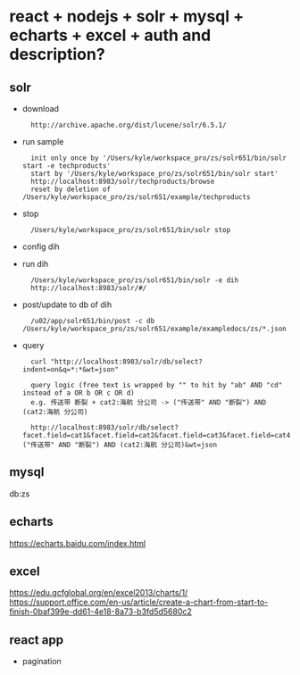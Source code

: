 
# react + nodejs + solr + mysql + echarts + excel + auth and description?

## solr

- download

        http://archive.apache.org/dist/lucene/solr/6.5.1/

- run sample

        init only once by '/Users/kyle/workspace_pro/zs/solr651/bin/solr start -e techproducts'
        start by '/Users/kyle/workspace_pro/zs/solr651/bin/solr start'
        http://localhost:8983/solr/techproducts/browse
        reset by deletion of /Users/kyle/workspace_pro/zs/solr651/example/techproducts

- stop

        /Users/kyle/workspace_pro/zs/solr651/bin/solr stop

- config dih

- run dih

        /Users/kyle/workspace_pro/zs/solr651/bin/solr -e dih
        http://localhost:8983/solr/#/

- post/update to db of dih

        /u02/app/solr651/bin/post -c db /Users/kyle/workspace_pro/zs/solr651/example/exampledocs/zs/*.json

- query

        curl "http://localhost:8983/solr/db/select?indent=on&q=*:*&wt=json"

        query logic (free text is wrapped by "" to hit by "ab" AND "cd" instead of a OR b OR c OR d)
        e.g. 传送带 断裂 + cat2:海航 分公司 -> ("传送带" AND "断裂") AND (cat2:海航 分公司)

        http://localhost:8983/solr/db/select?facet.field=cat1&facet.field=cat2&facet.field=cat3&facet.field=cat4&facet.field=cat5&facet=on&hl.fl=description&hl=on&indent=on&q=("传送带" AND "断裂") AND (cat2:海航 分公司)&wt=json

## mysql

db:zs

## echarts

https://echarts.baidu.com/index.html

## excel

https://edu.gcfglobal.org/en/excel2013/charts/1/
https://support.office.com/en-us/article/create-a-chart-from-start-to-finish-0baf399e-dd61-4e18-8a73-b3fd5d5680c2

## react app

- pagination
